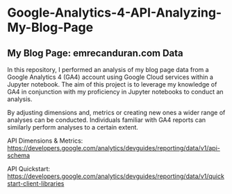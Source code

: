 # Google-Analytics-4-API-Analyzing-My-Blog-Page

## My Blog Page: emrecanduran.com Data 

In this repository, I performed an analysis of my blog page data from a Google Analytics 4 (GA4) account using Google Cloud services within a Jupyter notebook. The aim of this project is to leverage my knowledge of GA4 in conjunction with my proficiency in Jupyter notebooks to conduct an analysis. 

By adjusting dimensions and, metrics or creating new ones a wider range of analyses can be conducted. Individuals familiar with GA4 reports can similarly perform analyses to a certain extent. 

API Dimensions & Metrics: https://developers.google.com/analytics/devguides/reporting/data/v1/api-schema 

API Quickstart: https://developers.google.com/analytics/devguides/reporting/data/v1/quickstart-client-libraries
